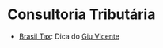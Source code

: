 # Consultoria Tributária

- [Brasil Tax](http://www.brasiltax.com/): Dica do [Giu Vicente](https://app.slack.com/team/UQTMW5CKW)